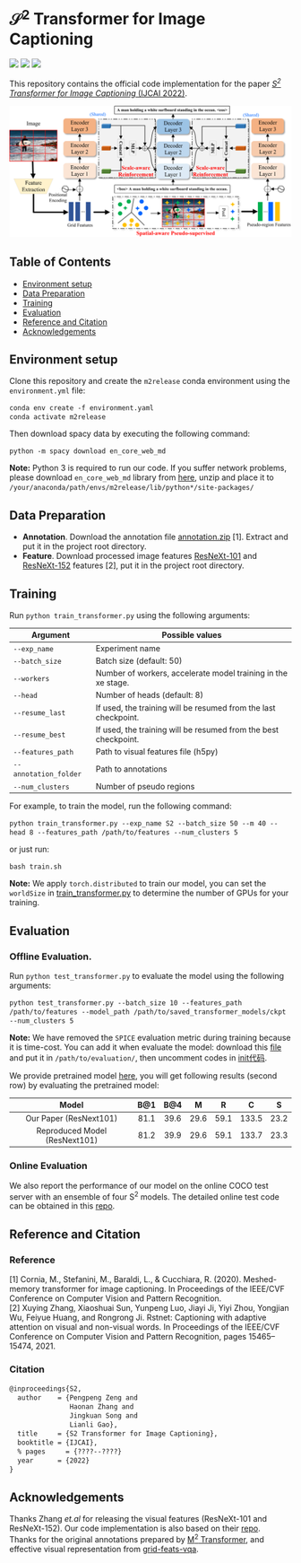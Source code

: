 <!-- # S<sup>2</sup> Transformer for Image Captioning
This is the official implementation code of "S<sup>2</sup> Transformer for Image Captioning".
Our code will be released later. -->
# $\mathcal{S}^2$ Transformer for Image Captioning

[![](https://img.shields.io/badge/python-3.7.11-orange.svg)](https://www.python.org/)
[![](https://img.shields.io/apm/l/vim-mode.svg)](https://github.com/zchoi/S2-Transformer/blob/main/LICENSE)
[![](https://img.shields.io/badge/Pytorch-1.7.1-red.svg)](https://pytorch.org/)

This repository contains the official code implementation for the paper [_S<sup>2</sup> Transformer for Image Captioning_ (IJCAI 2022)](https://openaccess.thecvf.com/content/CVPR2021/papers/Zhang_RSTNet_Captioning_With_Adaptive_Attention_on_Visual_and_Non-Visual_Words_CVPR_2021_paper.pdf).

<p align="center">
  <img src="framework.png" alt="Relationship-Sensitive Transformer" width="850"/>
</p>

## Table of Contents
- [Environment setup](#environment-setup)
- [Data Preparation](#data-preparation)
- [Training](#training)
- [Evaluation](#evaluation)
- [Reference and Citation](#reference-and-citation)
- [Acknowledgements](#acknowledgements)

## Environment setup

Clone this repository and create the `m2release` conda environment using the `environment.yml` file:
```
conda env create -f environment.yaml
conda activate m2release
```

Then download spacy data by executing the following command:
```
python -m spacy download en_core_web_md
```

**Note:** Python 3 is required to run our code. If you suffer network problems, please download ```en_core_web_md``` library from [here](https://drive.google.com/file/d/1jf6ecYDzIomaGt3HgOqO_7rEL6oiTjgN/view?usp=sharing), unzip and place it to ```/your/anaconda/path/envs/m2release/lib/python*/site-packages/```


## Data Preparation

* **Annotation**. Download the annotation file [annotation.zip](https://drive.google.com/file/d/1Zc2P3-MIBg3JcHT1qKeYuQt9CnQcY5XJ/view?usp=sharing) [1]. Extract and put it in the project root directory.
* **Feature**. Download processed image features [ResNeXt-101](https://stduestceducn-my.sharepoint.com/:f:/g/personal/zhn_std_uestc_edu_cn/EssZY4Xdb0JErCk0A1Yx3vUBaRbXau88scRvYw4r1ZuwPg?e=f2QFGp) and [ResNeXt-152](https://stduestceducn-my.sharepoint.com/:f:/g/personal/zhn_std_uestc_edu_cn/EssZY4Xdb0JErCk0A1Yx3vUBaRbXau88scRvYw4r1ZuwPg?e=f2QFGp) features [2], put it in the project root directory.
<!-- * **Evaluation**. Download the evaluation tools [here](https://pan.baidu.com/s/1xVZO7t8k4H_l3aEyuA-KXQ). Acess code: jcj6. Extarct and put it in the project root directory. -->


## Training
Run `python train_transformer.py` using the following arguments:

| Argument | Possible values |
|------|------|
| `--exp_name` | Experiment name|
| `--batch_size` | Batch size (default: 50) |
| `--workers` | Number of workers, accelerate model training in the xe stage.|
| `--head` | Number of heads (default: 8) |
| `--resume_last` | If used, the training will be resumed from the last checkpoint. |
| `--resume_best` | If used, the training will be resumed from the best checkpoint. |
| `--features_path` | Path to visual features file (h5py)|
| `--annotation_folder` | Path to annotations |
| `--num_clusters` | Number of pseudo regions |

For example, to train the model, run the following command:
```
python train_transformer.py --exp_name S2 --batch_size 50 --m 40 --head 8 --features_path /path/to/features --num_clusters 5
```
or just run:
```
bash train.sh
```
**Note:** We apply `torch.distributed` to train our model, you can set the `worldSize` in [train_transformer.py]() to determine the number of GPUs for your training.

## Evaluation
### Offline Evaluation.
Run `python test_transformer.py` to evaluate the model using the following arguments:
```
python test_transformer.py --batch_size 10 --features_path /path/to/features --model_path /path/to/saved_transformer_models/ckpt --num_clusters 5
```
  
**Note:** We have removed the ```SPICE``` evaluation metric during training because it is time-cost. You can add it when evaluate the model: download this [file](https://drive.google.com/file/d/1vEVsbEFjDstmSvoWhu4UdKaJjX1jJXpR/view?usp=sharing) and put it in ```/path/to/evaluation/```, then uncomment codes in [init代码]().

We provide pretrained model [here](https://drive.google.com/file/d/1Y133r4Wd9ediS1Jqlwc1qtL15vCK_Mik/view?usp=sharing), you will get following results (second row) by evaluating the pretrained model:

| Model 	| B@1 	| B@4 	|        M   	| R 	| C 	| S |
|:---------:	|:-------:	|:-:	|:---------------:	|:--------------------------:	|:-------:	| :-------:|
| Our Paper (ResNext101) 	|     81.1   	| 39.6 	|               29.6 	|              59.1             	|    133.5   	|  23.2|
|   Reproduced Model (ResNext101) 	|   81.2   	| 39.9 	| 29.6 	|   59.1  	|  133.7 	|  23.3|



### Online Evaluation
We also report the performance of our model on the online COCO test server with an ensemble of four S<sup>2</sup> models. The detailed online test code can be obtained in this [repo](https://github.com/zhangxuying1004/RSTNet).

## Reference and Citation
### Reference
[1] Cornia, M., Stefanini, M., Baraldi, L., & Cucchiara, R. (2020). Meshed-memory transformer for image captioning. In Proceedings of the IEEE/CVF Conference on Computer Vision and Pattern Recognition.  
[2] Xuying Zhang, Xiaoshuai Sun, Yunpeng Luo, Jiayi Ji, Yiyi Zhou, Yongjian Wu, Feiyue
Huang, and Rongrong Ji. Rstnet: Captioning with adaptive attention on visual and non-visual words. In Proceedings of the IEEE/CVF Conference on Computer Vision and Pattern Recognition, pages 15465–15474, 2021.
### Citation
```
@inproceedings{S2,
  author    = {Pengpeng Zeng and
               Haonan Zhang and
               Jingkuan Song and 
               Lianli Gao},
  title     = {S2 Transformer for Image Captioning},
  booktitle = {IJCAI},
  % pages     = {????--????}
  year      = {2022}
}
```
## Acknowledgements
Thanks Zhang _et.al_ for releasing the visual features (ResNeXt-101 and ResNeXt-152). Our code implementation is also based on their [repo](https://github.com/zhangxuying1004/RSTNet).   
Thanks for the original annotations prepared by [M<sup>2</sup> Transformer](https://github.com/aimagelab/meshed-memory-transformer), and effective visual representation from [grid-feats-vqa](https://github.com/facebookresearch/grid-feats-vqa).


